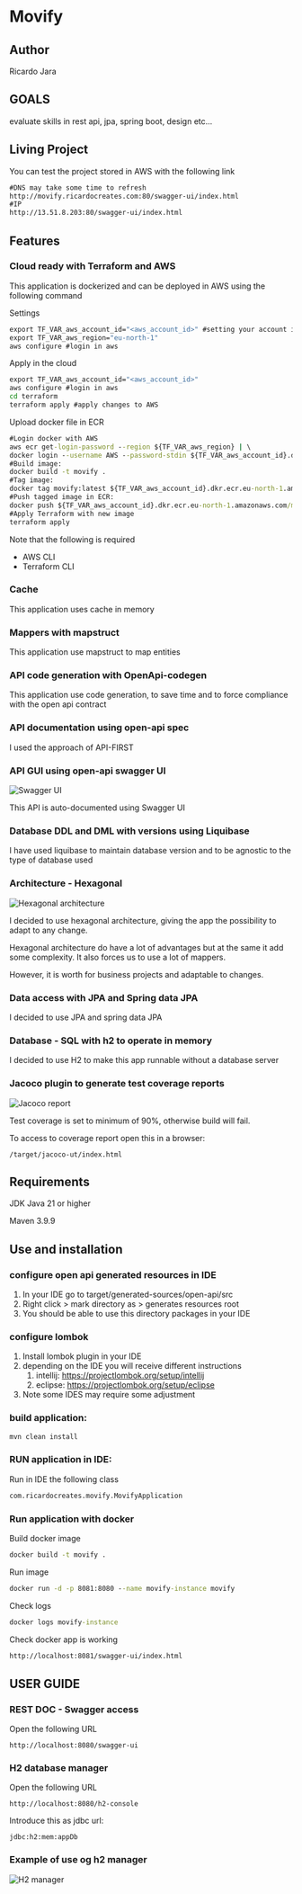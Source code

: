 # Movify

## Author

Ricardo Jara

## GOALS

evaluate skills in rest api, jpa, spring boot, design etc...

## Living Project

You can test the project stored in AWS with the following link

```cmd
#DNS may take some time to refresh
http://movify.ricardocreates.com:80/swagger-ui/index.html
#IP
http://13.51.8.203:80/swagger-ui/index.html
```

## Features

### Cloud ready with Terraform and AWS

This application is dockerized and can be deployed in AWS using the following command

Settings

```cmd
export TF_VAR_aws_account_id="<aws_account_id>" #setting your account id
export TF_VAR_aws_region="eu-north-1"
aws configure #login in aws
```

Apply in the cloud

```cmd
export TF_VAR_aws_account_id="<aws_account_id>"
aws configure #login in aws
cd terraform
terraform apply #apply changes to AWS
```

Upload docker file in ECR

```cmd
#Login docker with AWS
aws ecr get-login-password --region ${TF_VAR_aws_region} | \
docker login --username AWS --password-stdin ${TF_VAR_aws_account_id}.dkr.ecr.${TF_VAR_aws_region}.amazonaws.com
#Build image:
docker build -t movify .
#Tag image:
docker tag movify:latest ${TF_VAR_aws_account_id}.dkr.ecr.eu-north-1.amazonaws.com/movify:latest
#Push tagged image in ECR:
docker push ${TF_VAR_aws_account_id}.dkr.ecr.eu-north-1.amazonaws.com/movify:latest
#Apply Terraform with new image
terraform apply
```

Note that the following is required

- AWS CLI
- Terraform CLI

### Cache

This application uses cache in memory

### Mappers with mapstruct

This application use mapstruct to map entities

### API code generation with OpenApi-codegen

This application use code generation,
to save time and to force compliance with the open api contract

### API documentation using open-api spec

I used the approach of API-FIRST

### API GUI using open-api swagger UI

![Swagger UI](./doc/img/swagger-ui.png "Swagger UI")

This API is auto-documented using Swagger UI

### Database DDL and DML with versions using Liquibase

I have used liquibase to maintain database version
and to be agnostic to the type of database used

### Architecture - Hexagonal

![Hexagonal architecture](./doc/img/project-structure.png "Hexagonal architecture")

I decided to use hexagonal architecture,
giving the app the possibility to adapt to any change.

Hexagonal architecture do have a lot of advantages but at the same it add some complexity.
It also forces us to use a lot of mappers.

However, it is worth for business projects and adaptable to changes.

### Data access with JPA and Spring data JPA

I decided to use JPA and spring data JPA

### Database - SQL with h2 to operate in memory

I decided to use H2 to make this app runnable without a database server

### Jacoco plugin to generate test coverage reports

![Jacoco report](./doc/img/jacoco-coverage.png "Jacoco coverage")

Test coverage is set to minimum of 90%, otherwise build will fail.

To access to coverage report open this in a browser:

```filesystem
/target/jacoco-ut/index.html
```

## Requirements

JDK Java 21 or higher

Maven 3.9.9

## Use and installation

### configure open api generated resources in IDE

1. In your IDE go to target/generated-sources/open-api/src
2. Right click > mark directory as > generates resources root
3. You should be able to use this directory packages in your IDE

### configure lombok

1. Install lombok plugin in your IDE
2. depending on the IDE you will receive different instructions
    1. intellij: https://projectlombok.org/setup/intellij
    2. eclipse: https://projectlombok.org/setup/eclipse
3. Note some IDES may require some adjustment

### build application:

``` cmd
mvn clean install
```

### RUN application in IDE:

Run in IDE the following class

``` cmd
com.ricardocreates.movify.MovifyApplication
```

### Run application with docker

Build docker image

```cmd
docker build -t movify .
```

Run image

```cmd
docker run -d -p 8081:8080 --name movify-instance movify
```

Check logs

```cmd
docker logs movify-instance
```

Check docker app is working

```cmd
http://localhost:8081/swagger-ui/index.html
```

## USER GUIDE

### REST DOC - Swagger access

Open the following URL

``` browser
http://localhost:8080/swagger-ui
```

### H2 database manager

Open the following URL

``` browser
http://localhost:8080/h2-console
```

Introduce this as jdbc url:

``` input
jdbc:h2:mem:appDb
```

### Example of use og h2 manager

![H2 manager](./doc/img/h2-db-manager.png "H2 manager")